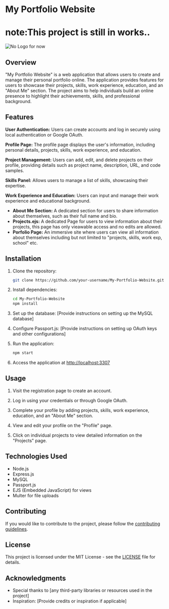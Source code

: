 # My Portfolio Website

# note:This project is still in works..

![No Logo for now](link-to-my-logo.png)

## Overview

"My Portfolio Website" is a web application that allows users to create and manage their personal portfolio online. The application provides features for users to showcase their projects, skills, work experience, education, and an "About Me" section. The project aims to help individuals build an online presence to highlight their achievements, skills, and professional background.

## Features

**User Authentication:** Users can create accounts and log in securely using local authentication or Google OAuth.

  **Profile Page:** The profile page displays the user's information, including personal details, projects, skills, work experience, and education.

  **Project Management:** Users can add, edit, and delete projects on their profile, providing details such as project name, description, URL, and code samples.

  **Skills Panel:** Allows users to manage a list of skills, showcasing their expertise.

  **Work Experience and Education:** Users can input and manage their work experience and educational background.

- **About Me Section:** A dedicated section for users to share information about themselves, such as their full name and bio.
- **Projects.ejs:** A dedicated Page for users to view information about their projects, this page has only vieawable access and no edits are allowed.
- **Porfolio Page:** An immersive site where users can view all information about themselves including but not limited to "projects, skills, work exp, school" etc.

## Installation

1. Clone the repository:

    ```bash
    git clone https://github.com/your-username/My-Portfolio-Website.git
    ```

2. Install dependencies:

    ```bash
    cd My-Portfolio-Website
    npm install
    ```

3. Set up the database: [Provide instructions on setting up the MySQL database]

4. Configure Passport.js: [Provide instructions on setting up OAuth keys and other configurations]

5. Run the application:

    ```bash
    npm start
    ```

6. Access the application at [http://localhost:3307](http://localhost:3307)

## Usage

1. Visit the registration page to create an account.

2. Log in using your credentials or through Google OAuth.

3. Complete your profile by adding projects, skills, work experience, education, and an "About Me" section.

4. View and edit your profile on the "Profile" page.

5. Click on individual projects to view detailed information on the "Projects" page.

## Technologies Used

- Node.js
- Express.js
- MySQL
- Passport.js
- EJS (Embedded JavaScript) for views
- Multer for file uploads

## Contributing

If you would like to contribute to the project, please follow the [contributing guidelines](CONTRIBUTING.md).

## License

This project is licensed under the MIT License - see the [LICENSE](LICENSE) file for details.

## Acknowledgments

- Special thanks to [any third-party libraries or resources used in the project]
- Inspiration: [Provide credits or inspiration if applicable]
